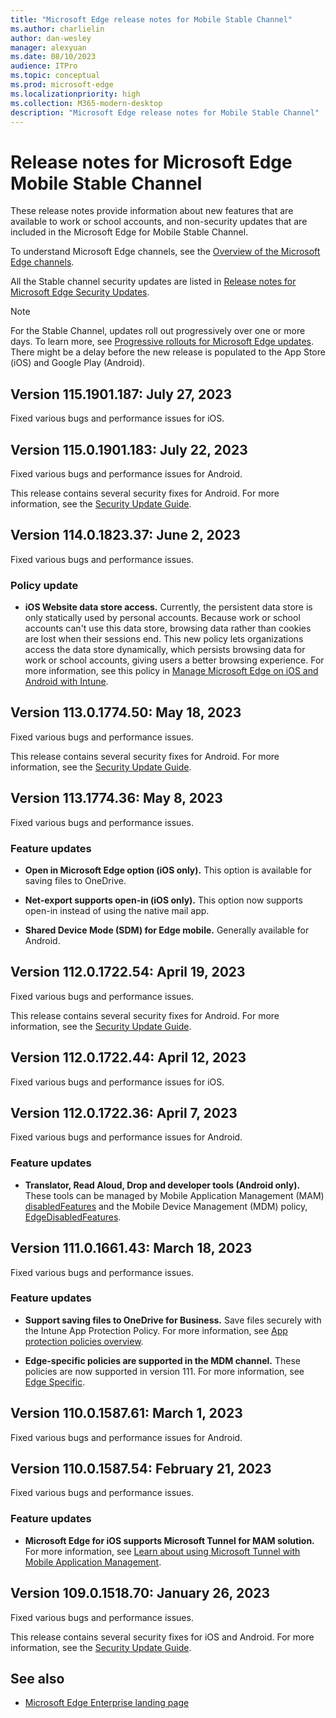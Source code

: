 ```yaml
---
title: "Microsoft Edge release notes for Mobile Stable Channel"
ms.author: charlielin
author: dan-wesley
manager: alexyuan
ms.date: 08/10/2023
audience: ITPro
ms.topic: conceptual
ms.prod: microsoft-edge
ms.localizationpriority: high
ms.collection: M365-modern-desktop
description: "Microsoft Edge release notes for Mobile Stable Channel"
---
```


# Release notes for Microsoft Edge Mobile Stable Channel

These release notes provide information about new features that are available to work or school accounts, and non-security updates that are included in the Microsoft Edge for Mobile Stable Channel.

To understand Microsoft Edge channels, see the [Overview of the Microsoft Edge channels](./microsoft-edge-channels.md).

All the Stable channel security updates are listed in [Release notes for Microsoft Edge Security Updates](./microsoft-edge-relnotes-security.md).

> [!NOTE]
> For the Stable Channel, updates roll out progressively over one or more days. To learn more, see [Progressive rollouts for Microsoft Edge updates](./microsoft-edge-update-progressive-rollout.md). There might be a delay before the new release is populated to the App Store (iOS) and Google Play (Android).

## Version 115.1901.187: July 27, 2023

Fixed various bugs and performance issues for iOS.

## Version 115.0.1901.183: July 22, 2023

Fixed various bugs and performance issues for Android.

This release contains several security fixes for Android. For more information, see the [Security Update Guide](https://msrc.microsoft.com/update-guide).

## Version 114.0.1823.37: June 2, 2023

Fixed various bugs and performance issues.

### Policy update

- **iOS Website data store access.** Currently, the persistent data store is only statically used by personal accounts. Because work or school accounts can't use this data store, browsing data rather than cookies are lost when their sessions end. This new policy lets organizations access the data store dynamically, which persists browsing data for work or school accounts, giving users a better browsing experience. For more information, see this policy in [Manage Microsoft Edge on iOS and Android with Intune](/mem/intune/apps/manage-microsoft-edge#ios-website-data-store).

## Version 113.0.1774.50: May 18, 2023

Fixed various bugs and performance issues.

This release contains several security fixes for Android. For more information, see the [Security Update Guide](https://msrc.microsoft.com/update-guide).

## Version 113.1774.36: May 8, 2023

Fixed various bugs and performance issues.

### Feature updates

- **Open in Microsoft Edge option (iOS only).** This option is available for saving files to OneDrive.

- **Net-export supports open-in (iOS only).** This option now supports open-in instead of using the native mail app.

- **Shared Device Mode (SDM) for Edge mobile.** Generally available for Android.

## Version 112.0.1722.54: April 19, 2023

Fixed various bugs and performance issues.

This release contains several security fixes for Android. For more information, see the [Security Update Guide](https://msrc.microsoft.com/update-guide).

## Version 112.0.1722.44: April 12, 2023

Fixed various bugs and performance issues for iOS.

## Version 112.0.1722.36: April 7, 2023

Fixed various bugs and performance issues for Android.

### Feature updates

- **Translator, Read Aloud, Drop and developer tools (Android only).** These tools can be managed by Mobile Application Management (MAM) [disabledFeatures](/mem/intune/apps/manage-microsoft-edge#disable-specific-features) and the Mobile Device Management (MDM) policy, [EdgeDisabledFeatures](/deployedge/microsoft-edge-mobile-policies#edgedisabledfeatures).

## Version 111.0.1661.43: March 18, 2023

Fixed various bugs and performance issues.

### Feature updates

- **Support saving files to OneDrive for Business.** Save files securely with the Intune App Protection Policy. For more information, see [App protection policies overview](/mem/intune/apps/app-protection-policy).

- **Edge-specific policies are supported in the MDM channel.** These policies are now supported in version 111. For more information, see [Edge Specific](/deployedge/microsoft-edge-mobile-policies#edge-specific).

## Version 110.0.1587.61: March 1, 2023

Fixed various bugs and performance issues for Android.

## Version 110.0.1587.54: February 21, 2023

Fixed various bugs and performance issues.

### Feature updates

- **Microsoft Edge for iOS supports Microsoft Tunnel for MAM solution.** For more information, see [Learn about using Microsoft Tunnel with Mobile Application Management](/mem/intune/protect/microsoft-tunnel-mam).

## Version 109.0.1518.70: January 26, 2023

Fixed various bugs and performance issues.

This release contains several security fixes for iOS and Android. For more information, see the [Security Update Guide](https://msrc.microsoft.com/update-guide).

<!-- Version Version 109.0.1518.58: January 18, 2023 to Version 108.0.1462.45: December 8, 2022  -->
<!-- Version 108.0.1462.43: December 7, 2022 to Version 106.0.1370.47: October 17, 2022 -->
<!-- Version 105.0.1343.38: September 13, 2022 to Version 101.0.1210.32: April 29, 2022 -->

## See also

- [Microsoft Edge Enterprise landing page](https://aka.ms/EdgeEnterprise)
